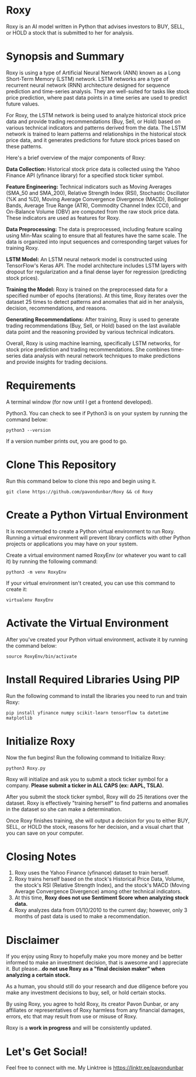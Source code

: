 # Roxy

Roxy is an AI model written in Python that advises investors to BUY, SELL, or HOLD a stock that is submitted to her for analysis.

# Synopsis and Summary

Roxy is using a type of Artificial Neural Network (ANN) known as a Long Short-Term Memory (LSTM) network. LSTM networks are a type of recurrent neural network (RNN) architecture designed for sequence prediction and time-series analysis. They are well-suited for tasks like stock price prediction, where past data points in a time series are used to predict future values.

For Roxy, the LSTM network is being used to analyze historical stock price data and provide trading recommendations (Buy, Sell, or Hold) based on various technical indicators and patterns derived from the data. The LSTM network is trained to learn patterns and relationships in the historical stock price data, and it generates predictions for future stock prices based on these patterns.

Here's a brief overview of the major components of Roxy:

**Data Collection:** Historical stock price data is collected using the Yahoo Finance API (yfinance library) for a specified stock ticker symbol.

**Feature Engineering:** Technical indicators such as Moving Averages (SMA_50 and SMA_200), Relative Strength Index (RSI), Stochastic Oscillator (%K and %D), Moving Average Convergence Divergence (MACD), Bollinger Bands, Average True Range (ATR), Commodity Channel Index (CCI), and On-Balance Volume (OBV) are computed from the raw stock price data. These indicators are used as features for Roxy.

**Data Preprocessing:** The data is preprocessed, including feature scaling using Min-Max scaling to ensure that all features have the same scale. The data is organized into input sequences and corresponding target values for training Roxy.

**LSTM Model:** An LSTM neural network model is constructed using TensorFlow's Keras API. The model architecture includes LSTM layers with dropout for regularization and a final dense layer for regression (predicting stock prices).

**Training the Model:** Roxy is trained on the preprocessed data for a specified number of epochs (iterations).  At this time, Roxy iterates over the dataset 25 times to detect patterns and anomalies that aid in her analysis, decision, recommendations, and reasons.

**Generating Recommendations:** After training, Roxy is used to generate trading recommendations (Buy, Sell, or Hold) based on the last available data point and the reasoning provided by various technical indicators.

Overall, Roxy is using machine learning, specifically LSTM networks, for stock price prediction and trading recommendations. She combines time-series data analysis with neural network techniques to make predictions and provide insights for trading decisions.

# Requirements

A terminal window (for now until I get a frontend developed).

Python3.  You can check to see if Python3 is on your system by running the command below:

```
python3 --version
```

If a version number prints out, you are good to go.

# Clone This Repository

Run this command below to clone this repo and begin using it.

```
git clone https://github.com/pavondunbar/Roxy && cd Roxy
```


# Create a Python Virtual Environment

It is recommended to create a Python virtual environment to run Roxy.  Running a virtual environment will prevent library conflicts with other Python projects or applications you may have on your system.

Create a virtual environment named RoxyEnv (or whatever you want to call it) by running the following command:

```
python3 -m venv RoxyEnv
```

If your virtual environment isn't created, you can use this command to create it:

```
virtualenv RoxyEnv
```

# Activate the Virtual Environment

After you've created your Python virtual environment, activate it by running the command below:

```
source RoxyEnv/bin/activate
```

# Install Required Libraries Using PIP

Run the following command to install the libraries you need to run and train Roxy:

```
pip install yfinance numpy scikit-learn tensorflow ta datetime matplotlib
```

# Initialize Roxy

Now the fun begins!  Run the following command to Initialize Roxy:

```
python3 Roxy.py
```

Roxy will initialize and ask you to submit a stock ticker symbol for a company. **Please submit a ticker in ALL CAPS (ex: AAPL, TSLA).**

After you submit the stock ticker symbol, Roxy will do 25 iterations over the dataset.  Roxy is effectively "training herself" to find patterns and anomalies in the dataset so she can make a determination.

Once Roxy finishes training, she will output a decision for you to either BUY, SELL, or HOLD the stock, reasons for her decision, and a visual chart that you can save on your computer.

# Closing Notes

1. Roxy uses the Yahoo Finance (yfinance) dataset to train herself.
2. Roxy trains herself based on the stock's Historical Price Data, Volume, the stock's RSI (Relative Strength Index), and the stock's MACD (Moving Average Convergence Divergence) among other technical indicators.
3. At this time, **Roxy does not use Sentiment Score when analyzing stock data.**
4. Roxy analyzes data from 01/10/2010 to the current day; however, only 3 months of past data is used to make a recommendation.

# Disclaimer

If you enjoy using Roxy to hopefully make you more money and be better informed to make an investment decision, that is awesome and I appreciate it.  But please...**do not use Roxy as a "final decision maker" when analyzing a certain stock.** 

As a human, you should still do your research and due diligence before you make any investment decisions to buy, sell, or hold certain stocks.

By using Roxy, you agree to hold Roxy, its creator Pavon Dunbar, or any affiliates or representatives of Roxy harmless from any financial damages, errors, etc that may result from use or misuse of Roxy.

Roxy is a **work in progress** and will be consistently updated.

# Let's Get Social!

Feel free to connect with me.  My Linktree is https://linktr.ee/pavondunbar

